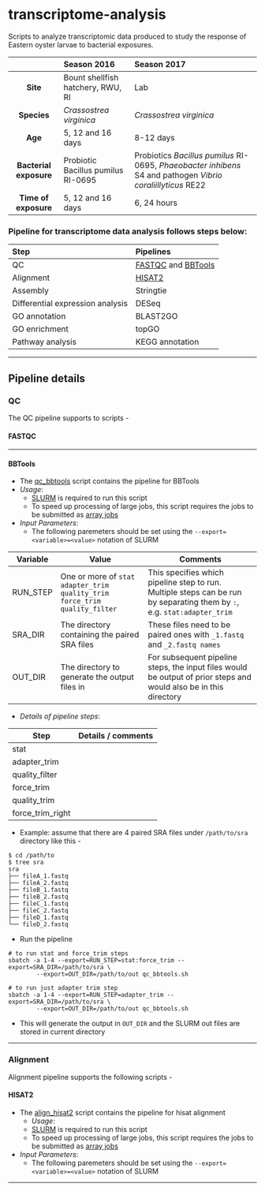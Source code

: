 # transcriptome-analysis

Scripts to analyze transcriptomic data produced to study the response of Eastern oyster larvae to bacterial exposures. 

| | Season 2016 | Season 2017 |
|:-:|:-|:-|
|**Site**|Bount shellfish hatchery, RWU, RI|Lab|
|**Species**|*Crassostrea virginica*|*Crassostrea virginica*|
|**Age**|5, 12 and 16 days|8-12 days|
|**Bacterial exposure**|Probiotic Bacillus pumilus RI-0695|Probiotics *Bacillus pumilus* RI-0695, *Phaeobacter inhibens* S4 and pathogen *Vibrio coraliillyticus* RE22|
|**Time of exposure**|5, 12 and 16 days| 6, 24 hours|

### Pipeline for transcriptome data analysis follows steps below:
| Step | Pipelines |
| :- | :- |
| QC | [FASTQC](#fastqc) and [BBTools](#bbtools)| 
| Alignment| [HISAT2](#hisat2) |
| Assembly|  Stringtie |
| Differential expression analysis| DESeq |
| GO annotation | BLAST2GO|
| GO enrichment | topGO  |
| Pathway analysis | KEGG annotation |

---
  
## Pipeline details

### QC 

The QC pipeline supports to scripts - 

#### FASTQC

---

#### BBTools 
  - The [qc_bbtools](qc_bbtools.sh) script contains the pipeline for BBTools 
  - _Usage_: 
    - [SLURM](https://slurm.schedmd.com/) is required to run this script
    - To speed up processing of large jobs, this script requires the jobs to be submitted as [array jobs](https://slurm.schedmd.com/job_array.html)
  - _Input Parameters_:
    - The following paremeters should be set using the `--export=<variable>=<value>` notation of SLURM
 
| Variable | Value                                                                       | Comments                                                                                                                 |
|----------|-----------------------------------------------------------------------------|--------------------------------------------------------------------------------------------------------------------------|
| RUN_STEP | One or more of `stat adapter_trim quality_trim force_trim quality_filter` | This specifies which pipeline step to run. Multiple steps can be run by separating them by `:`, e.g. `stat:adapter_trim` |
| SRA_DIR  | The directory containing the paired SRA files                               | These files need to be paired ones with `_1.fastq` and `_2.fastq names`                                                      |
| OUT_DIR  | The directory to generate the output files in                               | For subsequent pipeline steps, the input files would be output of prior steps and would also be in this directory        |

  - _Details of pipeline steps_: 
  
| Step | Details / comments |
| - | - |
| stat | |
| adapter_trim | | 
| quality_filter | | 
| force_trim | |
| quality_trim | |
| force_trim_right | |

  - Example: assume that there are 4 paired SRA files under `/path/to/sra` directory like this - 

```shell
$ cd /path/to
$ tree sra
sra
├── fileA_1.fastq
├── fileA_2.fastq
├── fileB_1.fastq
├── fileB_2.fastq
├── fileC_1.fastq
├── fileC_2.fastq
├── fileD_1.fastq
└── fileD_2.fastq
```

  - Run the pipeline

```shell  
# to run stat and force_trim steps
sbatch -a 1-4 --export=RUN_STEP=stat:force_trim --export=SRA_DIR=/path/to/sra \
        --export=OUT_DIR=/path/to/out qc_bbtools.sh
        
# to run just adapter trim step
sbatch -a 1-4 --export=RUN_STEP=adapter_trim --export=SRA_DIR=/path/to/sra \
        --export=OUT_DIR=/path/to/out qc_bbtools.sh
 ```
 
   - This will generate the output in `OUT_DIR` and the SLURM out files are stored in current directory
---

### Alignment 

Alignment pipeline supports the following scripts - 

#### HISAT2
  - The [align_hisat2](align_hisat2.sh) script contains the pipeline for hisat alignment
    - _Usage_: 
    - [SLURM](https://slurm.schedmd.com/) is required to run this script
    - To speed up processing of large jobs, this script requires the jobs to be submitted as [array jobs](https://slurm.schedmd.com/job_array.html)
  - _Input Parameters_:
    - The following paremeters should be set using the `--export=<variable>=<value>` notation of SLURM

---
